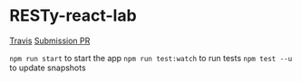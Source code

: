 # RESTy-react-lab

[Travis](https://travis-ci.com/alexspencer-401-advanced-javascript/RESTy-react-lab)
[Submission PR](https://github.com/alexspencer-401-advanced-javascript/RESTy-react-lab/pull/2)

`npm run start` to start the app
`npm run test:watch` to run tests
`npm test --u` to update snapshots
